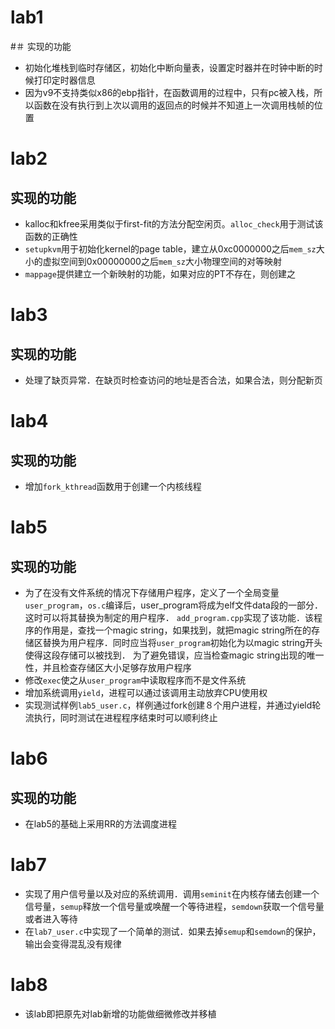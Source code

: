 # lab1
#＃ 实现的功能
* 初始化堆栈到临时存储区，初始化中断向量表，设置定时器并在时钟中断的时候打印定时器信息
* 因为v9不支持类似x86的ebp指针，在函数调用的过程中，只有pc被入栈，所以函数在没有执行到上次以调用的返回点的时候并不知道上一次调用栈帧的位置

# lab2
## 实现的功能
* kalloc和kfree采用类似于first-fit的方法分配空闲页。```alloc_check```用于测试该函数的正确性
* ```setupkvm```用于初始化kernel的page table，建立从0xc0000000之后```mem_sz```大小的虚拟空间到0x00000000之后```mem_sz```大小物理空间的对等映射
* ```mappage```提供建立一个新映射的功能，如果对应的PT不存在，则创建之

# lab3
## 实现的功能
* 处理了缺页异常．在缺页时检查访问的地址是否合法，如果合法，则分配新页

# lab4
## 实现的功能
* 增加```fork_kthread```函数用于创建一个内核线程

# lab5
## 实现的功能
* 为了在没有文件系统的情况下存储用户程序，定义了一个全局变量```user_program```，```os.c```编译后，user_program将成为elf文件data段的一部分．这时可以将其替换为制定的用户程序．
```add_program.cpp```实现了该功能．该程序的作用是，查找一个magic string，如果找到，就把magic string所在的存储区替换为用户程序．同时应当将```user_program```初始化为以magic string开头使得这段存储可以被找到．
为了避免错误，应当检查magic string出现的唯一性，并且检查存储区大小足够存放用户程序
* 修改```exec```使之从```user_program```中读取程序而不是文件系统
* 增加系统调用```yield```，进程可以通过该调用主动放弃CPU使用权
* 实现测试样例```lab5_user.c```，样例通过fork创建８个用户进程，并通过yield轮流执行，同时测试在进程程序结束时可以顺利终止

# lab6
## 实现的功能
* 在lab5的基础上采用RR的方法调度进程

# lab7
*  实现了用户信号量以及对应的系统调用．调用```seminit```在内核存储去创建一个信号量，```semup```释放一个信号量或唤醒一个等待进程，```semdown```获取一个信号量或者进入等待
* 在```lab7_user.c```中实现了一个简单的测试．如果去掉```semup```和```semdown```的保护，输出会变得混乱没有规律

# lab8
* 该lab即把原先对lab新增的功能做细微修改并移植
